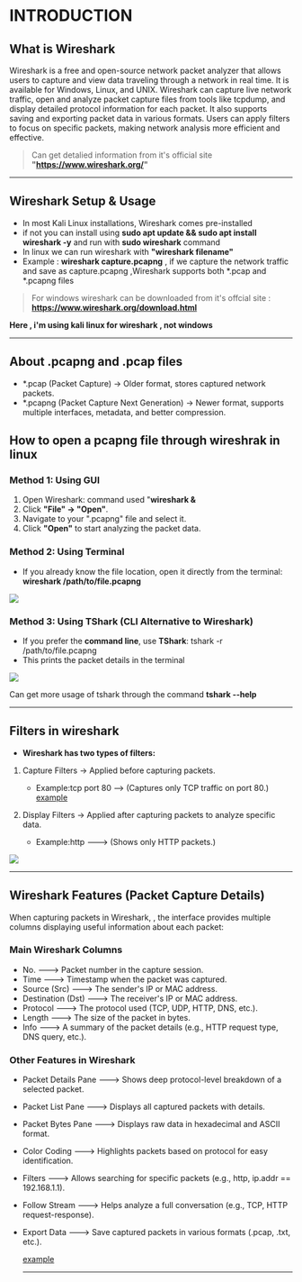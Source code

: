 # INTRODUCTION

## What is Wireshark
Wireshark is a free and open-source network packet analyzer that allows users to capture and view data traveling through a network in real time. It is available for Windows, Linux, and UNIX. Wireshark can capture live network traffic, open and analyze packet capture files from tools like tcpdump, and display detailed protocol information for each packet. It also supports saving and exporting packet data in various formats. Users can apply filters to focus on specific packets, making network analysis more efficient and effective.

> Can get detalied information from it's official site **"https://www.wireshark.org/"**

----------

## Wireshark Setup & Usage

 - In most Kali Linux installations, Wireshark comes pre-installed
 - if not you can install using  **sudo apt update && sudo apt install wireshark -y**  and run with **sudo wireshark** command
 - In linux we can run wireshark with **"wireshark filename"**
 - Example : **wireshark capture.pcapng** , if we capture the network traffic and save as capture.pcapng ,Wireshark supports both *.pcap and *.pcapng files

> For windows wireshark can be downloaded from it's offcial site : **https://www.wireshark.org/download.html**

   **Here , i'm using kali linux for wireshark , not windows**

--------------

## About .pcapng  and .pcap files

- *.pcap (Packet Capture) → Older format, stores captured network packets.
- *.pcapng (Packet Capture Next Generation) → Newer format, supports multiple interfaces, metadata, and better compression.

## How to open a pcapng file through wireshrak in linux 

 ### **Method 1: Using GUI**  
1. Open Wireshark:  command used "**wireshark &**
2. Click **"File" → "Open"**.  
3. Navigate to your ".pcapng" file and select it.  
4. Click **"Open"** to start analyzing the packet data.  

 ### **Method 2: Using Terminal**  
- If you already know the file location, open it directly from the terminal:  **wireshark /path/to/file.pcapng**

![](https://github.com/deepthiii33/futureintern_projects/blob/main/task2/Images/wireshark_open_through_terminal.png)
  
 ### **Method 3: Using TShark (CLI Alternative to Wireshark)**  
- If you prefer the **command line**, use **TShark**:  tshark -r /path/to/file.pcapng
- This prints the packet details in the terminal  

![](https://github.com/deepthiii33/futureintern_projects/blob/main/task2/Images/tshark.png)

Can get more usage of tshark through the command **tshark --help**

-------------

## Filters in wireshark 
  - **Wireshark has two types of filters:**
   1. Capture Filters → Applied before capturing packets.
      -  Example:tcp port 80  --> (Captures only TCP traffic on port 80.)
        [example](https://github.com/deepthiii33/futureintern_projects/blob/main/task2/Images/wireshar_capture_filter.png)

   2. Display Filters → Applied after capturing packets to analyze specific data.
      - Example:http ---> (Shows only HTTP packets.)

 ![](https://github.com/deepthiii33/futureintern_projects/blob/main/task2/Images/wireshark%20filters.jpg)

-----------

## Wireshark Features (Packet Capture Details)

When capturing packets in Wireshark, , the interface provides multiple columns displaying useful information about each packet:

### Main Wireshark Columns

- No.	---> Packet number in the capture session.
- Time ---> 	Timestamp when the packet was captured.
- Source (Src) --->	The sender's IP or MAC address.
- Destination (Dst)	---> The receiver's IP or MAC address.
- Protocol ---> 	The protocol used (TCP, UDP, HTTP, DNS, etc.).
- Length --->	The size of the packet in bytes.
- Info	---> A summary of the packet details (e.g., HTTP request type, DNS query, etc.).

### Other Features in Wireshark

- Packet Details Pane --->  Shows deep protocol-level breakdown of a selected packet.
- Packet List Pane ---> Displays all captured packets with details.
- Packet Bytes Pane ---> Displays raw data in hexadecimal and ASCII format.
- Color Coding ---> Highlights packets based on protocol for easy identification.
- Filters ---> Allows searching for specific packets (e.g., http, ip.addr == 192.168.1.1).
- Follow Stream ---> Helps analyze a full conversation (e.g., TCP, HTTP request-response).
- Export Data ---> Save captured packets in various formats (.pcap, .txt, etc.).

  [example](https://github.com/deepthiii33/futureintern_projects/blob/main/task2/Images/captured_traffic.png)

  ------




  







   

  






